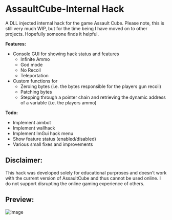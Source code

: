 # AssaultCube-Internal Hack
A DLL injected internal hack for the game Assault Cube. Please note, this is still very much WIP, but for the time being I have moved on to other projects. Hopefully someone finds it helpful.

**Features:** 
- Console GUI for showing hack status and features
  - Infinite Ammo
  - God mode
  - No Recoil
  - Teleportation 
- Custom functions for
  - Zeroing bytes (i.e. the bytes responsible for the players gun recoil)
  - Patching bytes
  - Stepping through a pointer chain and retrieving the dynamic address of a variable (i.e. the players ammo)
 
**Todo:**
- Implement aimbot
- Implement wallhack
- Implement ImGui hack menu
- Show feature status (enabled/disabled)
- Various small fixes and improvements

## Disclaimer:

This hack was developed solely for educational purproses and doesn't work with the current version of AssaultCube and thus cannot be used online. I do not support disrupting the online gaming experience of others.

## Preview:
![image](https://github.com/rtk606/AssaultCube-Internal/assets/132792358/6cbea43d-c55b-443f-99ba-c46f46e47692)
